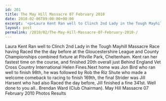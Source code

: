 ```yaml
---
id: 201
title: The May Hill Massacre 07 February 2010
date: 2010-02-06T09:00:00+00:00
excerpt: '<p>Laura Kent Ran well to Clinch 2nd Lady in the Tough Mayhill Massacre Race having Raced the the day before at the Gloucestershire League and County Championships combined fixture at Pitville Park, Cheltenham. Kent ran her fastest time on the course, and finished 20th overall just Behind England Vet Cross Country International Helen Fines.Next home was Jon Bird who ran well to finish 98th, he was followed by Rob the Riz Shute who made a welcome comeback to racing to finish 169th, the final Strider was Jill Harsent who had also Raced the day before, Jill finished a fine 341st. Well done to you all.. Brendan Ward (Club Chairman). May Hill Massacre 07 February 2010 Photos Results</p>'
layout: post
permalink: /2010/02/The-May-Hill-Massacre-07-February-2010-/
---
```

Laura Kent Ran well to Clinch 2nd Lady in the Tough Mayhill Massacre Race having Raced the the day before at the Gloucestershire League and County Championships combined fixture at Pitville Park, Cheltenham. Kent ran her fastest time on the course, and finished 20th overall just Behind England Vet Cross Country International Helen Fines.Next home was Jon Bird who ran well to finish 98th, he was followed by Rob the Riz Shute who made a welcome comeback to racing to finish 169th, the final Strider was Jill Harsent who had also Raced the day before, Jill finished a fine 341st. Well done to you all.. Brendan Ward (Club Chairman). May Hill Massacre 07 February 2010 Photos Results